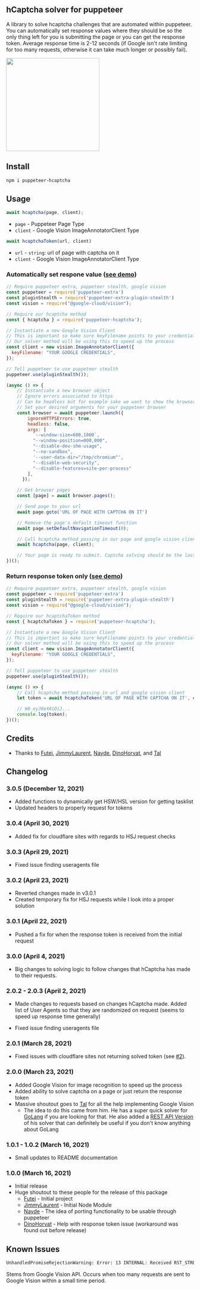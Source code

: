 ## hCaptcha solver for puppeteer

A library to solve hcaptcha challenges that are automated within puppeteer. You can automatically set response values where they should be so the only thing left for you is submitting the page or you can get the response token. Average response time is 2-12 seconds (if Google isn't rate limiting for too many requests, otherwise it can take much longer or possibly fail).

<img src="images/demo.gif" height="250px"/>

## Install

```bash
npm i puppeteer-hcaptcha
```

## Usage

```javascript
await hcaptcha(page, client);
```
- `page` - Puppeteer Page Type
- `client` - Google Vision ImageAnnotatorClient Type

```javascript
await hcaptchaToken(url, client)
```
- `url` - `string`: url of page with captcha on it
- `client` - Google Vision ImageAnnotatorClient Type

### Automatically set respone value ([see demo](https://github.com/aw1875/puppeteer-hcaptcha/blob/master/demos/solve.js))

```javascript
// Require puppeteer extra, puppeteer stealth, google vision
const puppeteer = require('puppeteer-extra')
const pluginStealth = require('puppeteer-extra-plugin-stealth')
const vision = require("@google-cloud/vision");

// Require our hcaptcha method
const { hcaptcha } = require('puppeteer-hcaptcha');

// Instantiate a new Google Vision Client
// This is important so make sure keyFilename points to your credentials
// Our solver method will be using this to speed up the process
const client = new vision.ImageAnnotatorClient({
  keyFilename: "YOUR GOOGLE CREDENTIALS",
});

// Tell puppeteer to use puppeteer stealth
puppeteer.use(pluginStealth());

(async () => {
    // Instantiate a new browser object
    // Ignore errors associated to https
    // Can be headless but for example sake we want to show the browser
    // Set your desired arguments for your puppeteer browser
    const browser = await puppeteer.launch({
        ignoreHTTPSErrors: true,
        headless: false,
        args: [
          `--window-size=600,1000`,
          "--window-position=000,000",
          "--disable-dev-shm-usage",
          "--no-sandbox",
          '--user-data-dir="/tmp/chromium"',
          "--disable-web-security",
          "--disable-features=site-per-process"
        ],
      });

    // Get browser pages
    const [page] = await browser.pages();

    // Send page to your url
    await page.goto('URL OF PAGE WITH CAPTCHA ON IT')

    // Remove the page's default timeout function
    await page.setDefaultNavigationTimeout(0);

    // Call hcaptcha method passing in our page and google vision client
    await hcaptcha(page, client);

    // Your page is ready to submit. Captcha solving should be the last function on your page so we don't have to worry about the response token expiring.
})();
```

### Return response token only ([see demo](https://github.com/aw1875/puppeteer-hcaptcha/blob/master/demos/token.js))
```javascript
// Require puppeteer extra, puppeteer stealth, google vision
const puppeteer = require('puppeteer-extra')
const pluginStealth = require('puppeteer-extra-plugin-stealth')
const vision = require("@google-cloud/vision");

// Require our hcaptchaToken method
const { hcaptchaToken } = require('puppeteer-hcaptcha');

// Instantiate a new Google Vision Client
// This is important so make sure keyFilename points to your credentials
// Our solver method will be using this to speed up the process
const client = new vision.ImageAnnotatorClient({
  keyFilename: "YOUR GOOGLE CREDENTIALS",
});

// Tell puppeteer to use puppeteer stealth
puppeteer.use(pluginStealth());

(async () => {
    // Call hcaptcha method passing in url and google vision client
    let token = await hcaptchaToken('URL OF PAGE WITH CAPTCHA ON IT', client);

    // W0_eyJ0eXAiOiJ...
    console.log(token);
})();
```

## Credits

- Thanks to [Futei](https://github.com/Futei/SineCaptcha), [JimmyLaurent](https://github.com/JimmyLaurent/hcaptcha-solver/), [Nayde](https://github.com/nayde-fr), [DinoHorvat](https://github.com/dinohorvat), and [Tal](https://github.com/JustTalDevelops/)

## Changelog

### 3.0.5 (December 12, 2021)
- Added functions to dynamically get HSW/HSL version for getting tasklist
- Updated headers to properly request for tokens

### 3.0.4 (April 30, 2021)
- Added fix for cloudflare sites with regards to HSJ request checks

### 3.0.3 (April 29, 2021)
- Fixed issue finding useragents file

### 3.0.2 (April 23, 2021)
- Reverted changes made in v3.0.1
- Created temporary fix for HSJ requests while I look into a proper solution

### 3.0.1 (April 22, 2021)
- Pushed a fix for when the response token is received from the initial request

### 3.0.0 (April 4, 2021)
- Big changes to solving logic to follow changes that hCaptcha has made to their requests.

### 2.0.2 - 2.0.3 (April 2, 2021)
- Made changes to requests based on changes hCaptcha made. Added list of User Agents so that they are randomized on request (seems to speed up response time generally)

- Fixed issue finding useragents file

### 2.0.1 (March 28, 2021)
- Fixed issues with cloudflare sites not returning solved token (see [#2](https://github.com/aw1875/puppeteer-hcaptcha/issues/2)).

### 2.0.0 (March 23, 2021)

- Added Google Vision for image recognition to speed up the process
- Added ability to solve captcha on a page or just return the response token
- Massive shoutout goes to [Tal](https://github.com/JustTalDevelops/) for all the help implementing Google Vision
  - The idea to do this came from him. He has a super quick solver for [GoLang](https://github.com/JustTalDevelops/hcaptcha-solver-go) if you are looking for that. He also added a [REST API Version](https://github.com/JustTalDevelops/hcaptcha-solver-api) of his solver that can definitely be useful if you don't know anything about GoLang

### 1.0.1 - 1.0.2 (March 16, 2021)

- Small updates to README documentation

### 1.0.0 (March 16, 2021)

- Initial release
- Huge shoutout to these people for the release of this package
    - [Futei](https://github.com/Futei/SineCaptcha) - Initial project
    - [JimmyLaurent](https://github.com/JimmyLaurent/hcaptcha-solver/) - Initial Node Module
    - [Nayde](https://github.com/nayde-fr) - The idea of porting functionality to be usable through puppeteer
    - [DinoHorvat](https://github.com/dinohorvat) - Help with response token issue (workaround was found out before release)

## Known Issues
```bash
UnhandledPromiseRejectionWarning: Error: 13 INTERNAL: Received RST_STREAM with code 2 triggered by internal client error: read ECONNRESET
```
Stems from Google Vision API. Occurs when too many requests are sent to Google Vision within a small time period.